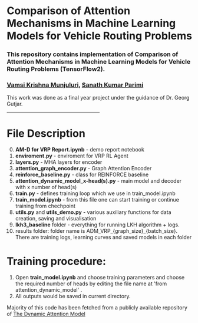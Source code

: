 # Comparison of Attention Mechanisms in Machine Learning Models for Vehicle Routing Problems

### This repository contains implementation of Comparison of Attention Mechanisms in Machine Learning Models for Vehicle Routing Problems (TensorFlow2). 

### <a href="https://github.com/mvkrishna2001/">Vamsi Krishna Munjuluri</a>, <a href="https://github.com/alexeypustynnikov">Sanath Kumar Parimi</a>

This work was done as a final year project under the guidance of Dr. Georg Gutjar.
 
<hr style="width:50%;text-align:left;margin-left:0">

# File Description

 0) **AM-D for VRP Report.ipynb** - demo report notebook
 1) **enviroment.py** - enviroment for VRP RL Agent
 2) **layers.py** - MHA layers for encoder
 3) **attention_graph_encoder.py** - Graph Attention Encoder
 4) **reinforce_baseline.py** - class for REINFORCE baseline
 5) **attention_dynamic_model_x-head(s).py** - main model and decoder with x number of head(s)
 6) **train.py** - defines training loop which we use in train_model.ipynb
 7) **train_model.ipynb** - from this file one can start training or continue training from chechpoint
 8) **utils.py** and **utils_demo.py** - various auxiliary functions for data creation, saving and visualisation
 9) **lkh3_baseline** folder - everything for running LKH algorithm + logs.
 10) results folder: folder name is ADM_VRP_{graph_size}_{batch_size}. There are training logs, learning curves and saved models in each folder 
 
 # Training procedure:
  1) Open  **train_model.ipynb** and choose training parameters and choose the required number of heads by editing the file name at 'from attention_dynamic_model' .
  2) All outputs would be saved in current directory.

Majority of this code has been fetched from a publicly available repository of <a href="https://github.com/d-eremeev/ADM-VRP/"> The Dynamic Attention Model </a> 
